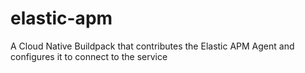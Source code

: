 # elastic-apm
A Cloud Native Buildpack that contributes the Elastic APM Agent and configures it to connect to the service
